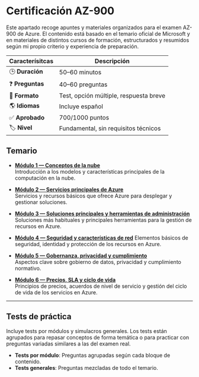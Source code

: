 # Certificación AZ-900

Este apartado recoge apuntes y materiales organizados para el examen AZ-900 de Azure. El contenido está basado en el temario oficial de Microsoft y en materiales de distintos cursos de formación, estructurados y resumidos según mi propio criterio y experiencia de preparación.

| Caracterísitcas | Descripción|
|-|-|
| 🕒 **Duración**    | 50–60 minutos                      |
| ❓ **Preguntas**   | 40–60 preguntas                    |
| 📝 **Formato**     | Test, opción múltiple, respuesta breve |
| 🌎 **Idiomas**     | Incluye español                    |
| ✅ **Aprobado**    | 700/1000 puntos                    |
| 🏷️ **Nivel**       | Fundamental, sin requisitos técnicos |


## Temario

- **[Módulo 1 — Conceptos de la nube](./apuntes/modulo-1.md)**  
  Introducción a los modelos y características principales de la computación en la nube.

- **[Módulo 2 — Servicios principales de Azure](./apuntes/modulo-2.md)**  
  Servicios y recursos básicos que ofrece Azure para desplegar y gestionar soluciones.

- **[Módulo 3 — Soluciones principales y herramientas de administración](./apuntes/modulo-3.md)**  
  Soluciones más habituales y principales herramientas para la gestión de recursos en Azure.

- **[Módulo 4 — Seguridad y características de red](./apuntes/modulo-4.md)**
  Elementos básicos de seguridad, identidad y protección de los recursos en Azure.

- **[Módulo 5 — Gobernanza, privacidad y cumplimiento](./apuntes/modulo-5.md)**  
  Aspectos clave sobre gobierno de datos, privacidad y cumplimiento normativo.

- **[Módulo 6 — Precios, SLA y ciclo de vida](./apuntes/modulo-6.md)**  
  Principios de precios, acuerdos de nivel de servicio y gestión del ciclo de vida de los servicios en Azure.

---

## Tests de práctica

Incluye tests por módulos y simulacros generales. Los tests están agrupados para repasar conceptos de forma temática o para practicar con preguntas variadas similares a las del examen real.

- **Tests por módulo**: Preguntas agrupadas según cada bloque de contenido.
- **Tests generales**: Preguntas mezcladas de todo el temario.

